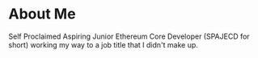 # About Me

Self Proclaimed Aspiring Junior Ethereum Core Developer (SPAJECD for short) working my way to a job title that I didn't make up.
